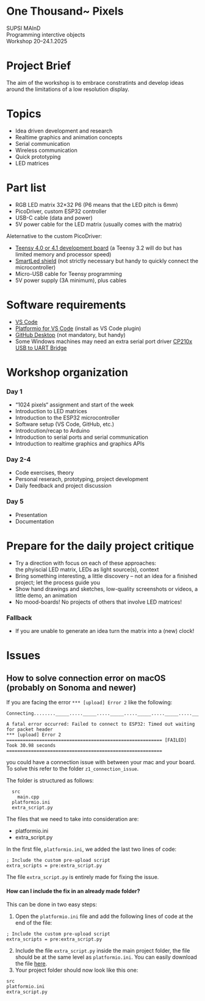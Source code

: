 # One Thousand~ Pixels
SUPSI MAInD  
Programming interctive objects  
Workshop 20–24.1.2025

# Project Brief
The aim of the workshop is to embrace constratints and develop ideas around the limitations of a low resolution display. 

# Topics
- Idea driven development and research 
- Realtime graphics and animation concepts 
- Serial communication 
- Wireless communication
- Quick prototyping 
- LED matrices 

# Part list
- RGB LED matrix 32×32 P6 (P6 means that the LED pitch is 6mm)
- PicoDriver, custom ESP32 controller
- USB-C cable (data and power)
- 5V power cable for the LED matrix (usually comes with the matrix)

Aleternative to the custom PicoDriver:  
- [Teensy 4.0 or 4.1 development board](https://www.pjrc.com/teensy/) (a Teensy 3.2 will do but has limited memory and processor speed)
- [SmartLed shield](https://docs.pixelmatix.com/SmartMatrix/) (not strictly necessary but handy to quickly connect the microcontroller)
- Micro-USB cable for Teensy programming
- 5V power supply (3A minimum), plus cables

# Software requirements
- [VS Code](https://code.visualstudio.com/download)
- [Platformio for VS Code](https://platformio.org) (install as VS Code plugin)
- [GitHub Desktop](https://desktop.github.com) (not mandatory, but handy)
- Some Windows machines may need an extra serial port driver [CP210x USB to UART Bridge](https://www.silabs.com/developers/usb-to-uart-bridge-vcp-drivers?tab=downloads)  

# Workshop organization

### Day 1  
- “1024 pixels“ assignment and start of the week  
- Introduction to LED matrices  
- Introduction to the ESP32 microcontroller
- Software setup (VS Code, GitHub, etc.)
- Introdcution/recap to Arduino 
- Introduction to serial ports and serial communication
- Introduction to realtime graphics and graphics APIs

### Day 2-4
- Code exercises, theory
- Personal reserach, prototyping, project development 
- Daily feedback and project discussion  

### Day 5
- Presentation 
- Documentation 

# Prepare for the daily project critique
- Try a direction with focus on each of these approaches:  
the phyiscial LED matrix, LEDs as light source(s), context
- Bring something interesting, a little discovery – not an idea for a finished project; let the process guide you
- Show hand drawings and sketches, low-quality screenshots or videos, a little demo, an animation  
- No mood-boards! No projects of others that involve LED matrices! 

### Fallback 
- If you are unable to generate an idea turn the matrix into a (new) clock!

# Issues
## How to solve connection error on macOS (probably on Sonoma and newer)
If you are facing the error ``` *** [upload] Error 2 ``` like the following:
```
Connecting........_____....._____....._____....._____....._____....._____....._____

A fatal error occurred: Failed to connect to ESP32: Timed out waiting for packet header
*** [upload] Error 2
========================================================= [FAILED] Took 30.98 seconds =========================================================
```
you could have a connection issue with between your mac and your board.<br>
To solve this refer to the folder ```z1_connection_issue```.<br>

The folder is structured as follows:
```
  src
    main.cpp
  platformio.ini
  extra_script.py
```

The files that we need to take into consideration are:
- platformio.ini
- extra_script.py

In the first file, ```platformio.ini```, we added the last two lines of code:
```
; Include the custom pre-upload script
extra_scripts = pre:extra_script.py
```

The file ```extra_script.py``` is entirely made for fixing the issue.

#### How can I include the fix in an already made folder?<br>
This can be done in two easy steps:
1. Open the ```platformio.ini``` file and add the following lines of code at the end of the file:
  ```
  ; Include the custom pre-upload script
  extra_scripts = pre:extra_script.py
  ```
2. Include the file ```extra_script.py``` inside the main project folder, the file should be at the same level as ```platformio.ini```. You can easily download the file [here](https://github.com/Master-Interaction-Design-SUPSI/2025-Programming-Interactive-Objects/blob/main/z1_connection_issue/extra_script.py).
3. Your project folder should now look like this one:
  ```
  src
  platformio.ini
  extra_script.py
  ```